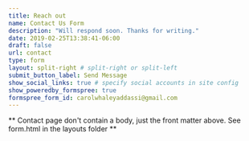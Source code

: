 ```yaml
---
title: Reach out
name: Contact Us Form
description: "Will respond soon. Thanks for writing."
date: 2019-02-25T13:38:41-06:00
draft: false
url: contact
type: form
layout: split-right # split-right or split-left
submit_button_label: Send Message
show_social_links: true # specify social accounts in site config
show_poweredby_formspree: true
formspree_form_id: carolwhaleyaddassi@gmail.com
---
```


** Contact page don't contain a body, just the front matter above.
See form.html in the layouts folder **
